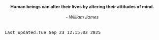 
<div align="center"><b><span>Human beings can alter their lives by altering their attitudes of mind.</span></b><br><br><i> - William James</i></div>
<br><br><kbd>Last updated:Tue Sep 23 12:15:03 2025</kbd>
